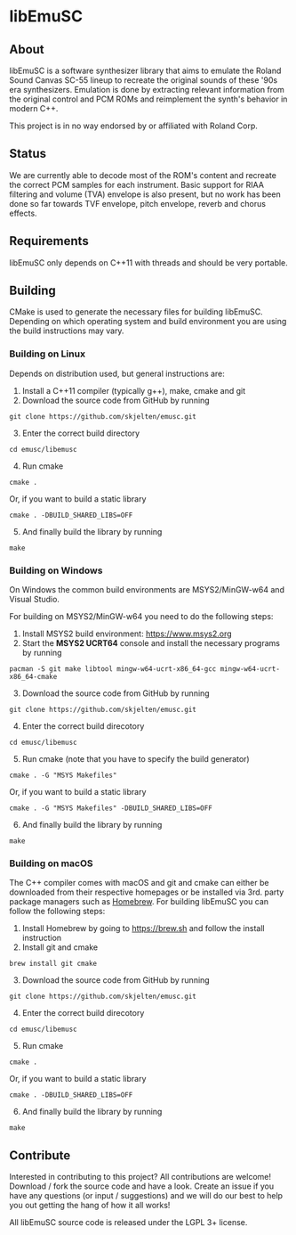 # libEmuSC
## About
libEmuSC is a software synthesizer library that aims to emulate the Roland Sound Canvas SC-55 lineup to recreate the original sounds of these '90s era synthesizers. Emulation is done by extracting relevant information from the original control and PCM ROMs and reimplement the synth's behavior in modern C++.

This project is in no way endorsed by or affiliated with Roland Corp.


## Status
We are currently able to decode most of the ROM's content and recreate the correct PCM samples for each instrument. Basic support for RIAA filtering and volume (TVA) envelope is also present, but no work has been done so far towards TVF envelope, pitch envelope, reverb and chorus effects.


## Requirements
libEmuSC only depends on C++11 with threads and should be very portable.


## Building
CMake is used to generate the necessary files for building libEmuSC. Depending on which operating system and build environment you are using the build instructions may vary.

### Building on Linux
Depends on distribution used, but general instructions are:
1. Install a C++11 compiler (typically g++), make, cmake and git
2. Download the source code from GitHub by running
```
git clone https://github.com/skjelten/emusc.git
```
3. Enter the correct build directory
```
cd emusc/libemusc
```
4. Run cmake
```
cmake .
```
Or, if you want to build a static library
```
cmake . -DBUILD_SHARED_LIBS=OFF
```
5. And finally build the library by running
```
make
```

### Building on Windows
On Windows the common build environments are MSYS2/MinGW-w64 and Visual Studio.

For building on MSYS2/MinGW-w64 you need to do the following steps:

1. Install MSYS2 build environment: https://www.msys2.org
2. Start the **MSYS2 UCRT64** console and install the necessary programs by running
```
pacman -S git make libtool mingw-w64-ucrt-x86_64-gcc mingw-w64-ucrt-x86_64-cmake
```
3. Download the source code from GitHub by running
```
git clone https://github.com/skjelten/emusc.git
```
4. Enter the correct build direcotory
```
cd emusc/libemusc
```
5. Run cmake (note that you have to specify the build generator)
```
cmake . -G "MSYS Makefiles"
```
Or, if you want to build a static library
```
cmake . -G "MSYS Makefiles" -DBUILD_SHARED_LIBS=OFF
```
6. And finally build the library by running
```
make
```

### Building on macOS
The C++ compiler comes with macOS and git and cmake can either be downloaded from their respective homepages or be installed via 3rd. party package managers such as [Homebrew](https://brew.sh). For building libEmuSC you can follow the following steps:

1. Install Homebrew by going to https://brew.sh and follow the install instruction
2. Install git and cmake
```
brew install git cmake
```
3. Download the source code from GitHub by running
```
git clone https://github.com/skjelten/emusc.git
```
4. Enter the correct build direcotory
```
cd emusc/libemusc
```
5. Run cmake
```
cmake .
```
Or, if you want to build a static library
```
cmake . -DBUILD_SHARED_LIBS=OFF
```
6. And finally build the library by running
```
make
```

## Contribute
Interested in contributing to this project? All contributions are welcome! Download / fork the source code and have a look. Create an issue if you have any questions (or input / suggestions) and we will do our best to help you out getting the hang of how it all works!

All libEmuSC source code is released under the LGPL 3+ license.
